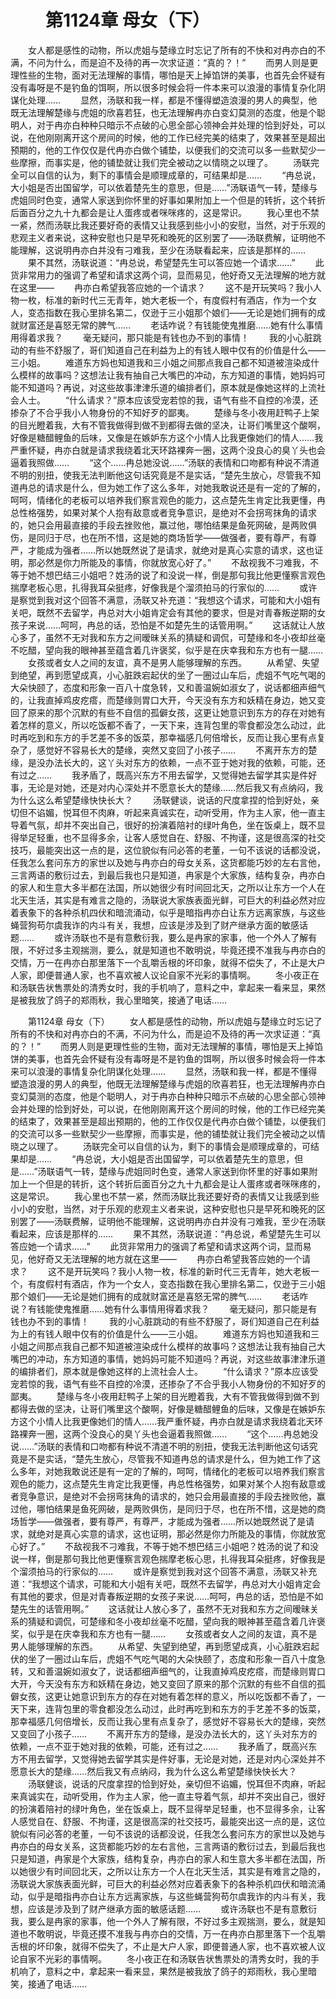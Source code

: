 # 　　第1124章 母女（下）
　　女人都是感性的动物，所以虎姐与楚缘立时忘记了所有的不快和对冉亦白的不满，不问为什么，而是迫不及待的再一次求证道：“真的？！”
　　而男人则是更理性些的生物，面对无法理解的事情，哪怕是天上掉馅饼的美事，也首先会怀疑有没有毒呀是不是钓鱼的饵啊，所以很多时候会将一件本来可以浪漫的事情复杂化阴谋化处理……
　　显然，汤联和我一样，都是不懂得塑造浪漫的男人的典型，他既无法理解楚缘与虎姐的欣喜若狂，也无法理解冉亦白变幻莫测的态度，他是个聪明人，对于冉亦白种种只暗示不点破的心思全部心领神会并处理的恰到好处，可以说，在他刚刚离开这个房间的时候，他的工作已经完美的结束了，效果甚至是超出预期的，他的工作仅仅是代冉亦白做个铺垫，以便我们的交流可以多一些默契少一些摩擦，而事实是，他的铺垫就让我们完全被动之以情晓之以理了。
　　汤联完全可以自信的认为，剩下的事情会是顺理成章的，可结果却是……
　　“冉总说，大小姐是否出国留学，可以依着楚先生的意思，但是……”汤联语气一转，楚缘与虎姐同时色变，通常人家送到你怀里的好事如果附加上一个但是的转折，这个转折后面百分之九十九都会是让人蛋疼或者咪咪疼的，这是常识。
　　我心里也不禁一紧，然而汤联比我还要好奇的表情又让我感到些小小的安慰，当然，对于乐观的悲观主义者来说，这种安慰也只是早死和晚死的区别罢了——汤联费解，证明他不能理解，这说明冉亦白并没有刁难我，至少在汤联看起来，应该是那样的……
　　果不其然，汤联说道：“冉总说，希望楚先生可以答应她一个请求……”
　　此货非常用力的强调了希望和请求这两个词，显而易见，他好奇又无法理解的地方就在这里——
　　冉亦白希望我答应她的一个请求？
　　这不是开玩笑吗？我小人物一枚，标准的新时代三无青年，她大老板一个，有度假村有酒店，作为一个女人，变态指数在我心里排名第二，仅逊于三小姐那个娘们——无论是她们拥有的成就财富还是喜怒无常的脾气……
　　老话咋说？有钱能使鬼推磨……她有什么事情用得着求我？
　　毫无疑问，那只能是有钱也办不到的事情！
　　我的小心脏跳动的有些不舒服了，哥们知道自己在利益为上的有钱人眼中仅有的价值是什么——三小姐。
　　难道东方妈也知道我和三小姐之间那点我自己都不知道被渲染成什么模样的故事吗？这想法让我有抽自己大嘴巴的冲动，东方知道的事情，她妈妈可能不知道吗？再说，对这些故事津津乐道的编排者们，原本就是像她这样的上流社会人士。
　　“什么请求？”原本应该受宠若惊的我，语气有些不自控的冷漠，还掺杂了不合乎我小人物身份的不知好歹的鄙夷。
　　楚缘与冬小夜用赶鸭子上架的目光瞪着我，大有不管我做得到做不到都得去做的坚决，让哥们嘴里这个酸啊，好像是糖醋鲤鱼的后味，又像是在嫉妒东方这个小情人比我更像她们的情人……我严重怀疑，冉亦白就是请求我绕着北天环路裸奔一圈，这两个没良心的臭丫头也会逼着我照做……
　　“这个……冉总她没说……”汤联的表情和口吻都有种说不清道不明的别扭，使我无法判断他这句话究竟是不是实话，“楚先生放心，尽管我不知道冉总的请求是什么，但为她工作了这么多年，对她我敢说还是有一定的了解的，呵呵，情绪化的老板可以培养我们察言观色的能力，这点楚先生肯定比我更懂，冉总性格强势，如果对某个人抱有敌意或者竞争意识，是绝对不会拐弯抹角的请求的，她只会用最直接的手段去挫败他，赢过他，哪怕结果是鱼死网破，是两败俱伤，是同归于尽，也在所不惜，这是她的商场哲学——做强者，要有尊严，有尊严，才能成为强者……所以她既然说了是请求，就绝对是真心实意的请求，这也证明，那必然是你力所能及的事情，你就放宽心好了。”
　　不敌视我不刁难我，不等于她不想巴结三小姐吧？姓汤的说了和没说一样，倒是那句我比他更懂察言观色揣摩老板心思，扎得我耳朵挺疼，好像我是个溜须拍马的行家似的……
　　或许是察觉到我对这个回答不满意，汤联又补充道：“我想这个请求，可能和大小姐有关吧，既然不去留学，冉总对大小姐肯定会有其他的要求，但是对青春叛逆期的女孩子来说……呵呵，冉总的话，恐怕是不如楚先生的话管用啊。”
　　这话就让人放心多了，虽然不无对我和东方之间暧昧关系的猜疑和调侃，可楚缘和冬小夜却丝毫不吃醋，望向我的眼神甚至蕴含着几许褒奖，似乎是在庆幸我和东方也有一腿……
　　女孩或者女人之间的友谊，真不是男人能够理解的东西。
　　从希望、失望到绝望，再到愿望成真，小心脏跌宕起伏的坐了一圈过山车后，虎姐不气吃气喝的大朵快颐了，态度和形象一百八十度急转，又和善温婉如淑女了，说话都细声细气的，让我直掉鸡皮疙瘩，而楚缘则胃口大开，今天没有东方和妖精在身边，她又变回了原来的那个沉默的有些不自信的孤僻女孩，这更让她意识到东方的存在对她有着怎样的意义，所以吃饭都不香了，一天下来，连背包里的零食都没怎么动过，此时再吃到和东方的手艺差不多的饭菜，那幸福感几何倍增长，反而让我心里有点复杂了，感觉好不容易长大的楚缘，突然又变回了小孩子……
　　不离开东方的楚缘，是没办法长大的，这丫头对东方的依赖，一点不亚于她对我的依赖，可能，还有过之……
　　我矛盾了，既高兴东方不用去留学，又觉得她去留学其实是件好事，无论是对她，还是对内心深处并不愿意长大的楚缘……然后我又有点纳闷，我为什么这么希望楚缘快快长大？
　　汤联健谈，说话的尺度拿捏的恰到好处，亲切但不谄媚，悦耳但不肉麻，听起来真诚实在，动听受用，作为主人家，他一直主导着气氛，却并不突出自己，很好的扮演着陪衬的绿叶角色，坐在饭桌上，既不显得举足轻重，也不显得多余，让客人感觉自在、舒服、不拘谨，这是很高深的社交技巧，最能突出这一点的是，这位貌似有问必答的老董，一句不该说的话都没说，任我怎么套问东方的家世以及她与冉亦白的母女关系，这货都能巧妙的左右言他，三言两语的敷衍过去，到最后我也只是知道，冉家是个大家族，结构复杂，冉亦白的家人和生意大多半都在法国，所以她很少有时间回北天，之所以让东方一个人在北天生活，其实是有难言之隐的，汤联说大家族表面光鲜，可巨大的利益必然对应着表象下的各种杀机四伏和暗流涌动，似乎是暗指冉亦白让东方远离家族，与这些蝇营狗苟尔虞我诈的内斗有关，我想，应该是涉及到了财产继承方面的敏感话题……
　　或许汤联也不是有意敷衍我，要么是冉家的家事，他一个外人了解有限，不好过多主观揣测，要么，就是知道也不敢明说，毕竟还摸不准我与冉亦白的交情，万一在冉亦白那里落下一个乱嚼舌根的坏印象，就得不偿失了，不止是大户人家，即便普通人家，也不喜欢被人议论自家不光彩的事情啊。
　　冬小夜正在和汤联告状售票处的清秀女时，我的手机响了，意料之中，拿起来一看来显，果然是被我放了鸽子的郑雨秋，我心里暗笑，接通了电话……

　　第1124章 母女（下）
　　女人都是感性的动物，所以虎姐与楚缘立时忘记了所有的不快和对冉亦白的不满，不问为什么，而是迫不及待的再一次求证道：“真的？！”
　　而男人则是更理性些的生物，面对无法理解的事情，哪怕是天上掉馅饼的美事，也首先会怀疑有没有毒呀是不是钓鱼的饵啊，所以很多时候会将一件本来可以浪漫的事情复杂化阴谋化处理……
　　显然，汤联和我一样，都是不懂得塑造浪漫的男人的典型，他既无法理解楚缘与虎姐的欣喜若狂，也无法理解冉亦白变幻莫测的态度，他是个聪明人，对于冉亦白种种只暗示不点破的心思全部心领神会并处理的恰到好处，可以说，在他刚刚离开这个房间的时候，他的工作已经完美的结束了，效果甚至是超出预期的，他的工作仅仅是代冉亦白做个铺垫，以便我们的交流可以多一些默契少一些摩擦，而事实是，他的铺垫就让我们完全被动之以情晓之以理了。
　　汤联完全可以自信的认为，剩下的事情会是顺理成章的，可结果却是……
　　“冉总说，大小姐是否出国留学，可以依着楚先生的意思，但是……”汤联语气一转，楚缘与虎姐同时色变，通常人家送到你怀里的好事如果附加上一个但是的转折，这个转折后面百分之九十九都会是让人蛋疼或者咪咪疼的，这是常识。
　　我心里也不禁一紧，然而汤联比我还要好奇的表情又让我感到些小小的安慰，当然，对于乐观的悲观主义者来说，这种安慰也只是早死和晚死的区别罢了——汤联费解，证明他不能理解，这说明冉亦白并没有刁难我，至少在汤联看起来，应该是那样的……
　　果不其然，汤联说道：“冉总说，希望楚先生可以答应她一个请求……”
　　此货非常用力的强调了希望和请求这两个词，显而易见，他好奇又无法理解的地方就在这里——
　　冉亦白希望我答应她的一个请求？
　　这不是开玩笑吗？我小人物一枚，标准的新时代三无青年，她大老板一个，有度假村有酒店，作为一个女人，变态指数在我心里排名第二，仅逊于三小姐那个娘们——无论是她们拥有的成就财富还是喜怒无常的脾气……
　　老话咋说？有钱能使鬼推磨……她有什么事情用得着求我？
　　毫无疑问，那只能是有钱也办不到的事情！
　　我的小心脏跳动的有些不舒服了，哥们知道自己在利益为上的有钱人眼中仅有的价值是什么——三小姐。
　　难道东方妈也知道我和三小姐之间那点我自己都不知道被渲染成什么模样的故事吗？这想法让我有抽自己大嘴巴的冲动，东方知道的事情，她妈妈可能不知道吗？再说，对这些故事津津乐道的编排者们，原本就是像她这样的上流社会人士。
　　“什么请求？”原本应该受宠若惊的我，语气有些不自控的冷漠，还掺杂了不合乎我小人物身份的不知好歹的鄙夷。
　　楚缘与冬小夜用赶鸭子上架的目光瞪着我，大有不管我做得到做不到都得去做的坚决，让哥们嘴里这个酸啊，好像是糖醋鲤鱼的后味，又像是在嫉妒东方这个小情人比我更像她们的情人……我严重怀疑，冉亦白就是请求我绕着北天环路裸奔一圈，这两个没良心的臭丫头也会逼着我照做……
　　“这个……冉总她没说……”汤联的表情和口吻都有种说不清道不明的别扭，使我无法判断他这句话究竟是不是实话，“楚先生放心，尽管我不知道冉总的请求是什么，但为她工作了这么多年，对她我敢说还是有一定的了解的，呵呵，情绪化的老板可以培养我们察言观色的能力，这点楚先生肯定比我更懂，冉总性格强势，如果对某个人抱有敌意或者竞争意识，是绝对不会拐弯抹角的请求的，她只会用最直接的手段去挫败他，赢过他，哪怕结果是鱼死网破，是两败俱伤，是同归于尽，也在所不惜，这是她的商场哲学——做强者，要有尊严，有尊严，才能成为强者……所以她既然说了是请求，就绝对是真心实意的请求，这也证明，那必然是你力所能及的事情，你就放宽心好了。”
　　不敌视我不刁难我，不等于她不想巴结三小姐吧？姓汤的说了和没说一样，倒是那句我比他更懂察言观色揣摩老板心思，扎得我耳朵挺疼，好像我是个溜须拍马的行家似的……
　　或许是察觉到我对这个回答不满意，汤联又补充道：“我想这个请求，可能和大小姐有关吧，既然不去留学，冉总对大小姐肯定会有其他的要求，但是对青春叛逆期的女孩子来说……呵呵，冉总的话，恐怕是不如楚先生的话管用啊。”
　　这话就让人放心多了，虽然不无对我和东方之间暧昧关系的猜疑和调侃，可楚缘和冬小夜却丝毫不吃醋，望向我的眼神甚至蕴含着几许褒奖，似乎是在庆幸我和东方也有一腿……
　　女孩或者女人之间的友谊，真不是男人能够理解的东西。
　　从希望、失望到绝望，再到愿望成真，小心脏跌宕起伏的坐了一圈过山车后，虎姐不气吃气喝的大朵快颐了，态度和形象一百八十度急转，又和善温婉如淑女了，说话都细声细气的，让我直掉鸡皮疙瘩，而楚缘则胃口大开，今天没有东方和妖精在身边，她又变回了原来的那个沉默的有些不自信的孤僻女孩，这更让她意识到东方的存在对她有着怎样的意义，所以吃饭都不香了，一天下来，连背包里的零食都没怎么动过，此时再吃到和东方的手艺差不多的饭菜，那幸福感几何倍增长，反而让我心里有点复杂了，感觉好不容易长大的楚缘，突然又变回了小孩子……
　　不离开东方的楚缘，是没办法长大的，这丫头对东方的依赖，一点不亚于她对我的依赖，可能，还有过之……
　　我矛盾了，既高兴东方不用去留学，又觉得她去留学其实是件好事，无论是对她，还是对内心深处并不愿意长大的楚缘……然后我又有点纳闷，我为什么这么希望楚缘快快长大？
　　汤联健谈，说话的尺度拿捏的恰到好处，亲切但不谄媚，悦耳但不肉麻，听起来真诚实在，动听受用，作为主人家，他一直主导着气氛，却并不突出自己，很好的扮演着陪衬的绿叶角色，坐在饭桌上，既不显得举足轻重，也不显得多余，让客人感觉自在、舒服、不拘谨，这是很高深的社交技巧，最能突出这一点的是，这位貌似有问必答的老董，一句不该说的话都没说，任我怎么套问东方的家世以及她与冉亦白的母女关系，这货都能巧妙的左右言他，三言两语的敷衍过去，到最后我也只是知道，冉家是个大家族，结构复杂，冉亦白的家人和生意大多半都在法国，所以她很少有时间回北天，之所以让东方一个人在北天生活，其实是有难言之隐的，汤联说大家族表面光鲜，可巨大的利益必然对应着表象下的各种杀机四伏和暗流涌动，似乎是暗指冉亦白让东方远离家族，与这些蝇营狗苟尔虞我诈的内斗有关，我想，应该是涉及到了财产继承方面的敏感话题……
　　或许汤联也不是有意敷衍我，要么是冉家的家事，他一个外人了解有限，不好过多主观揣测，要么，就是知道也不敢明说，毕竟还摸不准我与冉亦白的交情，万一在冉亦白那里落下一个乱嚼舌根的坏印象，就得不偿失了，不止是大户人家，即便普通人家，也不喜欢被人议论自家不光彩的事情啊。
　　冬小夜正在和汤联告状售票处的清秀女时，我的手机响了，意料之中，拿起来一看来显，果然是被我放了鸽子的郑雨秋，我心里暗笑，接通了电话……
